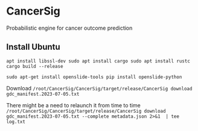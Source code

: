 # CancerSig
Probabilistic engine for cancer outcome prediction

## Install Ubuntu
`
apt install libssl-dev
sudo apt install cargo
sudo apt install rustc
cargo build --release
`

`
sudo apt-get install openslide-tools
pip install openslide-python
`

Download
`
/root/CancerSig/CancerSig/target/release/CancerSig download gdc_manifest.2023-07-05.txt
`

There might be a need to relaunch it from time to time
`
/root/CancerSig/CancerSig/target/release/CancerSig download gdc_manifest.2023-07-05.txt --complete metadata.json 2>&1  | tee log.txt
`